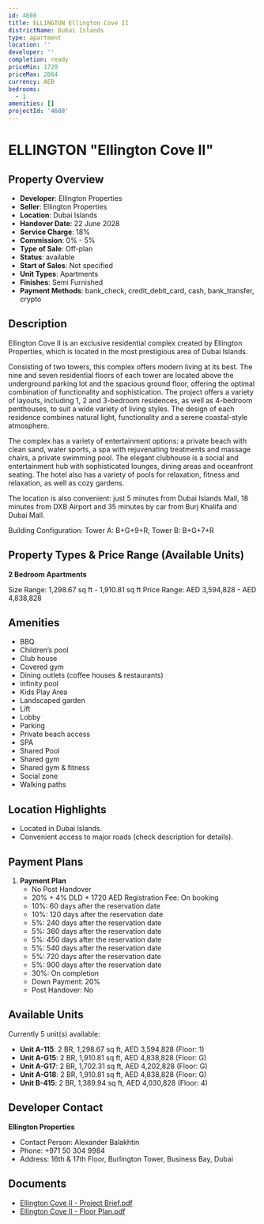 ```yaml
---
id: 4608
title: ELLINGTON Ellington Cove II
districtName: Dubai Islands
type: apartment
location: ''
developer: ''
completion: ready
priceMin: 1720
priceMax: 2064
currency: AED
bedrooms:
  - 1
amenities: []
projectId: '4608'
---
```


# ELLINGTON "Ellington Cove II"

## Property Overview
- **Developer**: Ellington Properties
- **Seller**: Ellington Properties
- **Location**: Dubai Islands
- **Handover Date**: 22 June 2028
- **Service Charge**: 18%
- **Commission**: 0% - 5%
- **Type of Sale**: Off-plan
- **Status**: available
- **Start of Sales**: Not specified
- **Unit Types**: Apartments
- **Finishes**: Semi Furnished
- **Payment Methods**: bank_check, credit_debit_card, cash, bank_transfer, crypto

## Description
Ellington Cove II is an exclusive residential complex created by Ellington Properties, which is located in the most prestigious area of Dubai Islands.

Consisting of two towers, this complex offers modern living at its best. The nine and seven residential floors of each tower are located above the underground parking lot and the spacious ground floor, offering the optimal combination of functionality and sophistication. The project offers a variety of layouts, including 1, 2 and 3-bedroom residences, as well as 4-bedroom penthouses, to suit a wide variety of living styles. The design of each residence combines natural light, functionality and a serene coastal-style atmosphere.

The complex has a variety of entertainment options: a private beach with clean sand, water sports, a spa with rejuvenating treatments and massage chairs, a private swimming pool. The elegant clubhouse is a social and entertainment hub with sophisticated lounges, dining areas and oceanfront seating. The hotel also has a variety of pools for relaxation, fitness and relaxation, as well as cozy gardens.

The location is also convenient: just 5 minutes from Dubai Islands Mall, 18 minutes from DXB Airport and 35 minutes by car from Burj Khalifa and Dubai Mall.

Building Configuration: Tower A: B+G+9+R; Tower B: B+G+7+R

## Property Types & Price Range (Available Units)
**2 Bedroom Apartments**

Size Range: 1,298.67 sq ft - 1,910.81 sq ft
Price Range: AED 3,594,828 - AED 4,838,828

## Amenities
- BBQ
- Children’s pool
- Club house
- Covered gym
- Dining outlets  (coffee houses & restaurants)
- Infinity pool
- Kids Play Area
- Landscaped garden
- Lift
- Lobby
- Parking
- Private beach access
- SPA
- Shared Pool
- Shared gym
- Shared gym & fitness
- Social zone
- Walking paths

## Location Highlights
- Located in Dubai Islands.
- Convenient access to major roads (check description for details).

## Payment Plans
1. **Payment Plan**
   - No Post Handover
   - 20% + 4% DLD + 1720 AED Registration Fee: On booking
   - 10%: 60 days after the reservation date
   - 10%: 120 days after the reservation date
   - 5%: 240 days after the reservation date
   - 5%: 360 days after the reservation date
   - 5%: 450 days after the reservation date
   - 5%: 540 days after the reservation date
   - 5%: 720 days after the reservation date
   - 5%: 900 days after the reservation date
   - 30%: On completion
   - Down Payment: 20%
   - Post Handover: No

## Available Units
Currently 5 unit(s) available:
- **Unit A-115**: 2 BR, 1,298.67 sq ft, AED 3,594,828 (Floor: 1)
- **Unit A-G15**: 2 BR, 1,910.81 sq ft, AED 4,838,828 (Floor: G)
- **Unit A-G17**: 2 BR, 1,702.31 sq ft, AED 4,202,828 (Floor: G)
- **Unit A-G18**: 2 BR, 1,910.81 sq ft, AED 4,838,828 (Floor: G)
- **Unit B-415**: 2 BR, 1,389.94 sq ft, AED 4,030,828 (Floor: 4)

## Developer Contact
**Ellington Properties**
- Contact Person: Alexander Balakhtin
- Phone: +971 50 304 9984
- Address: 16th & 17th Floor, Burlington Tower, Business Bay, Dubai

## Documents
- [Ellington Cove II - Project Brief.pdf](https://cdn.geniemap.net/2024/12/12/dd9jn3Gk5qDcpkioIuAKD2gfvdyJ6voMTTZM1hI6.pdf)
- [Ellington Cove II - Floor Plan.pdf](https://cdn.geniemap.net/2024/12/12/o3IFRlcK0ee27KJiSz0j8LVwiEiWDCQ8yp4KUpmM.pdf)
